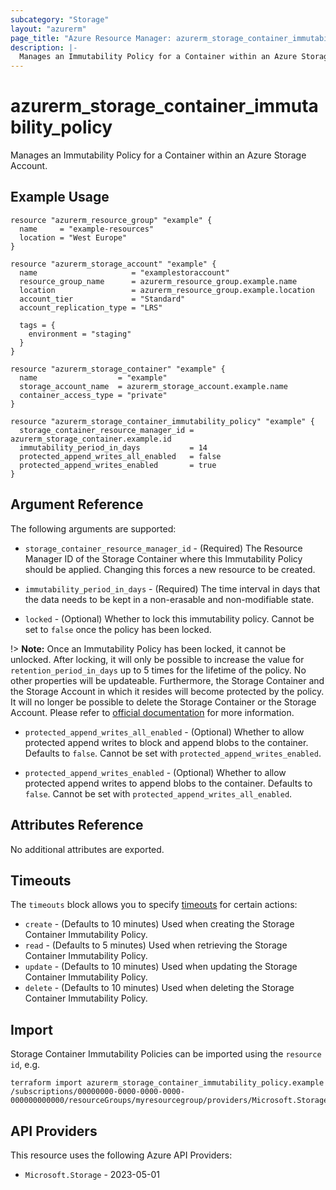 ```yaml
---
subcategory: "Storage"
layout: "azurerm"
page_title: "Azure Resource Manager: azurerm_storage_container_immutability_policy"
description: |-
  Manages an Immutability Policy for a Container within an Azure Storage Account.
---
```


# azurerm_storage_container_immutability_policy

Manages an Immutability Policy for a Container within an Azure Storage Account.

## Example Usage

```hcl
resource "azurerm_resource_group" "example" {
  name     = "example-resources"
  location = "West Europe"
}

resource "azurerm_storage_account" "example" {
  name                     = "examplestoraccount"
  resource_group_name      = azurerm_resource_group.example.name
  location                 = azurerm_resource_group.example.location
  account_tier             = "Standard"
  account_replication_type = "LRS"

  tags = {
    environment = "staging"
  }
}

resource "azurerm_storage_container" "example" {
  name                  = "example"
  storage_account_name  = azurerm_storage_account.example.name
  container_access_type = "private"
}

resource "azurerm_storage_container_immutability_policy" "example" {
  storage_container_resource_manager_id = azurerm_storage_container.example.id
  immutability_period_in_days           = 14
  protected_append_writes_all_enabled   = false
  protected_append_writes_enabled       = true
}
```

## Argument Reference

The following arguments are supported:

* `storage_container_resource_manager_id` - (Required) The Resource Manager ID of the Storage Container where this Immutability Policy should be applied. Changing this forces a new resource to be created.

* `immutability_period_in_days` - (Required) The time interval in days that the data needs to be kept in a non-erasable and non-modifiable state.

* `locked` - (Optional) Whether to lock this immutability policy. Cannot be set to `false` once the policy has been locked.

!> **Note:** Once an Immutability Policy has been locked, it cannot be unlocked. After locking, it will only be possible to increase the value for `retention_period_in_days` up to 5 times for the lifetime of the policy. No other properties will be updateable. Furthermore, the Storage Container and the Storage Account in which it resides will become protected by the policy. It will no longer be possible to delete the Storage Container or the Storage Account. Please refer to [official documentation](https://learn.microsoft.com/en-us/azure/storage/blobs/immutable-policy-configure-container-scope?tabs=azure-portal#lock-a-time-based-retention-policy) for more information.

* `protected_append_writes_all_enabled` - (Optional) Whether to allow protected append writes to block and append blobs to the container. Defaults to `false`. Cannot be set with `protected_append_writes_enabled`.

* `protected_append_writes_enabled` - (Optional) Whether to allow protected append writes to append blobs to the container. Defaults to `false`. Cannot be set with `protected_append_writes_all_enabled`.

## Attributes Reference

No additional attributes are exported.

## Timeouts

The `timeouts` block allows you to specify [timeouts](https://developer.hashicorp.com/terraform/language/resources/configure#define-operation-timeouts) for certain actions:

* `create` - (Defaults to 10 minutes) Used when creating the Storage Container Immutability Policy.
* `read` - (Defaults to 5 minutes) Used when retrieving the Storage Container Immutability Policy.
* `update` - (Defaults to 10 minutes) Used when updating the Storage Container Immutability Policy.
* `delete` - (Defaults to 10 minutes) Used when deleting the Storage Container Immutability Policy.

## Import

Storage Container Immutability Policies can be imported using the `resource id`, e.g.

```shell
terraform import azurerm_storage_container_immutability_policy.example /subscriptions/00000000-0000-0000-0000-000000000000/resourceGroups/myresourcegroup/providers/Microsoft.Storage/storageAccounts/myaccount/blobServices/default/containers/mycontainer/immutabilityPolicies/default
```

## API Providers
<!-- This section is generated, changes will be overwritten -->
This resource uses the following Azure API Providers:

* `Microsoft.Storage` - 2023-05-01
